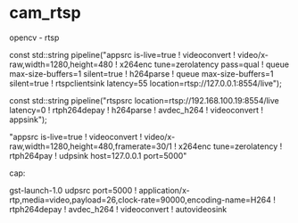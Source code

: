 # cam_rtsp
opencv - rtsp

const std::string pipeline("appsrc is-live=true ! videoconvert ! video/x-raw,width=1280,height=480 ! x264enc tune=zerolatency pass=qual ! queue max-size-buffers=1  silent=true ! h264parse ! queue max-size-buffers=1 silent=true ! rtspclientsink latency=55 location=rtsp://127.0.0.1:8554/live");

const std::string pipeline("rtspsrc location=rtsp://192.168.100.19:8554/live latency=0 ! rtph264depay ! h264parse ! avdec_h264 ! videoconvert ! appsink");

"appsrc is-live=true ! videoconvert ! video/x-raw,width=1280,height=480,framerate=30/1 ! x264enc tune=zerolatency ! rtph264pay ! udpsink host=127.0.0.1 port=5000"

cap:

gst-launch-1.0 udpsrc port=5000 ! application/x-rtp,media=video,payload=26,clock-rate=90000,encoding-name=H264 ! rtph264depay ! avdec_h264 ! videoconvert ! autovideosink
